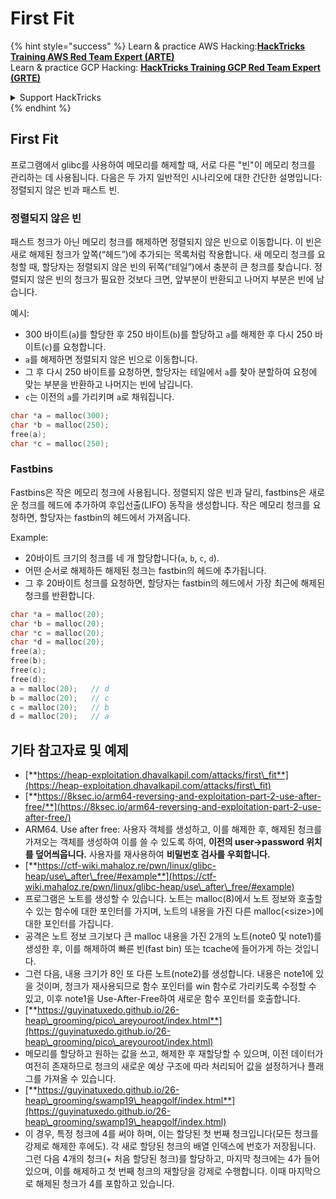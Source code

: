 # First Fit

{% hint style="success" %}
Learn & practice AWS Hacking:<img src="/.gitbook/assets/arte.png" alt="" data-size="line">[**HackTricks Training AWS Red Team Expert (ARTE)**](https://training.hacktricks.xyz/courses/arte)<img src="/.gitbook/assets/arte.png" alt="" data-size="line">\
Learn & practice GCP Hacking: <img src="/.gitbook/assets/grte.png" alt="" data-size="line">[**HackTricks Training GCP Red Team Expert (GRTE)**<img src="/.gitbook/assets/grte.png" alt="" data-size="line">](https://training.hacktricks.xyz/courses/grte)

<details>

<summary>Support HackTricks</summary>

* Check the [**subscription plans**](https://github.com/sponsors/carlospolop)!
* **Join the** 💬 [**Discord group**](https://discord.gg/hRep4RUj7f) or the [**telegram group**](https://t.me/peass) or **follow** us on **Twitter** 🐦 [**@hacktricks\_live**](https://twitter.com/hacktricks\_live)**.**
* **Share hacking tricks by submitting PRs to the** [**HackTricks**](https://github.com/carlospolop/hacktricks) and [**HackTricks Cloud**](https://github.com/carlospolop/hacktricks-cloud) github repos.

</details>
{% endhint %}

## **First Fit**

프로그램에서 glibc를 사용하여 메모리를 해제할 때, 서로 다른 "빈"이 메모리 청크를 관리하는 데 사용됩니다. 다음은 두 가지 일반적인 시나리오에 대한 간단한 설명입니다: 정렬되지 않은 빈과 패스트 빈.

### 정렬되지 않은 빈

패스트 청크가 아닌 메모리 청크를 해제하면 정렬되지 않은 빈으로 이동합니다. 이 빈은 새로 해제된 청크가 앞쪽(“헤드”)에 추가되는 목록처럼 작용합니다. 새 메모리 청크를 요청할 때, 할당자는 정렬되지 않은 빈의 뒤쪽(“테일”)에서 충분히 큰 청크를 찾습니다. 정렬되지 않은 빈의 청크가 필요한 것보다 크면, 앞부분이 반환되고 나머지 부분은 빈에 남습니다.

예시:

* 300 바이트(`a`)를 할당한 후 250 바이트(`b`)를 할당하고 `a`를 해제한 후 다시 250 바이트(`c`)를 요청합니다.
* `a`를 해제하면 정렬되지 않은 빈으로 이동합니다.
* 그 후 다시 250 바이트를 요청하면, 할당자는 테일에서 `a`를 찾아 분할하여 요청에 맞는 부분을 반환하고 나머지는 빈에 남깁니다.
* `c`는 이전의 `a`를 가리키며 `a`로 채워집니다.
```c
char *a = malloc(300);
char *b = malloc(250);
free(a);
char *c = malloc(250);
```
### Fastbins

Fastbins은 작은 메모리 청크에 사용됩니다. 정렬되지 않은 빈과 달리, fastbins은 새로운 청크를 헤드에 추가하여 후입선출(LIFO) 동작을 생성합니다. 작은 메모리 청크를 요청하면, 할당자는 fastbin의 헤드에서 가져옵니다.

Example:

* 20바이트 크기의 청크를 네 개 할당합니다(`a`, `b`, `c`, `d`).
* 어떤 순서로 해제하든 해제된 청크는 fastbin의 헤드에 추가됩니다.
* 그 후 20바이트 청크를 요청하면, 할당자는 fastbin의 헤드에서 가장 최근에 해제된 청크를 반환합니다.
```c
char *a = malloc(20);
char *b = malloc(20);
char *c = malloc(20);
char *d = malloc(20);
free(a);
free(b);
free(c);
free(d);
a = malloc(20);   // d
b = malloc(20);   // c
c = malloc(20);   // b
d = malloc(20);   // a
```
## 기타 참고자료 및 예제

* [**https://heap-exploitation.dhavalkapil.com/attacks/first\_fit**](https://heap-exploitation.dhavalkapil.com/attacks/first\_fit)
* [**https://8ksec.io/arm64-reversing-and-exploitation-part-2-use-after-free/**](https://8ksec.io/arm64-reversing-and-exploitation-part-2-use-after-free/)
* ARM64. Use after free: 사용자 객체를 생성하고, 이를 해제한 후, 해제된 청크를 가져오는 객체를 생성하여 이를 쓸 수 있도록 하여, **이전의 user->password 위치를 덮어씌웁니다.** 사용자를 재사용하여 **비밀번호 검사를 우회합니다.**
* [**https://ctf-wiki.mahaloz.re/pwn/linux/glibc-heap/use\_after\_free/#example**](https://ctf-wiki.mahaloz.re/pwn/linux/glibc-heap/use\_after\_free/#example)
* 프로그램은 노트를 생성할 수 있습니다. 노트는 malloc(8)에서 노트 정보와 호출할 수 있는 함수에 대한 포인터를 가지며, 노트의 내용을 가진 다른 malloc(\<size>)에 대한 포인터를 가집니다.
* 공격은 노트 정보 크기보다 큰 malloc 내용을 가진 2개의 노트(note0 및 note1)를 생성한 후, 이를 해제하여 빠른 빈(fast bin) 또는 tcache에 들어가게 하는 것입니다.
* 그런 다음, 내용 크기가 8인 또 다른 노트(note2)를 생성합니다. 내용은 note1에 있을 것이며, 청크가 재사용되므로 함수 포인터를 win 함수로 가리키도록 수정할 수 있고, 이후 note1을 Use-After-Free하여 새로운 함수 포인터를 호출합니다.
* [**https://guyinatuxedo.github.io/26-heap\_grooming/pico\_areyouroot/index.html**](https://guyinatuxedo.github.io/26-heap\_grooming/pico\_areyouroot/index.html)
* 메모리를 할당하고 원하는 값을 쓰고, 해제한 후 재할당할 수 있으며, 이전 데이터가 여전히 존재하므로 청크의 새로운 예상 구조에 따라 처리되어 값을 설정하거나 플래그를 가져올 수 있습니다.
* [**https://guyinatuxedo.github.io/26-heap\_grooming/swamp19\_heapgolf/index.html**](https://guyinatuxedo.github.io/26-heap\_grooming/swamp19\_heapgolf/index.html)
* 이 경우, 특정 청크에 4를 써야 하며, 이는 할당된 첫 번째 청크입니다(모든 청크를 강제로 해제한 후에도). 각 새로 할당된 청크의 배열 인덱스에 번호가 저장됩니다. 그런 다음 4개의 청크(+ 처음 할당된 청크)를 할당하고, 마지막 청크에는 4가 들어 있으며, 이를 해제하고 첫 번째 청크의 재할당을 강제로 수행합니다. 이때 마지막으로 해제된 청크가 4를 포함하고 있습니다.
